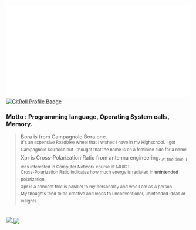 <a href="https://github.com/boraxpr">
  <img src="header.svg" alt="Click to see the source">
 </a>
<a href="https://gitroll.io/profile/uCjKzuhMhDJSnssq6W5sWkJFPMsz1" target="_blank"><img src="https://gitroll.io/api/badges/profiles/v1/uCjKzuhMhDJSnssq6W5sWkJFPMsz1" alt="GitRoll Profile Badge"/></a>
 
 ### Motto : Programming language, Operating System calls, Memory.
> Bora is from Campagnolo Bora one.
<br><sup> It's an expensive Roadbike wheel that I wished I have in my Highschool. I got Campagnolo Scirocco but I thought that the name is on a feminine side for a name</sup><br>
Xpr is Cross-Polarization Ratio from antenna engineering. <sub>At the time, I was interested in Computer Network course at MUICT.</sub><br>
<sup>Cross-Polarization Ratio indicates how much energy is radiated in **unintended** polarization.</sup><br>
<sup>Xpr is a concept that is parallel to my personality and who I am as a person. <br>My thoughts tend to be creative and leads to unconventional, unintended ideas or insights.</sup>

 <br>
<a href="https://github.com/boraxpr">
  <img align="top" src="https://github-readme-stats-m5lmz0gqb-boraxpr.vercel.app/api?username=boraxpr&show_icons=true&theme=tokyonight&include_all_commits=true&rank_icon=percentile" />
</a>
<a href="https://github.com/boraxpr">
  <img align="center" src="https://github-readme-stats-m5lmz0gqb-boraxpr.vercel.app/api/top-langs/?username=boraxpr&theme=gruvbox&langs_count=5&layout=donut&hide=typescript,QML,c%2B%2B,CMake,PowerShell,Makefile,Ruby&exclude_repo=BlackDesertTools,SeniorLibraryWebTest&&size_weight=0.5&count_weight=0.5" />
</a>

<br>
<!---
brightest 
d5ffbc
8affbc
8affbc
25ddbc
25b9bc
darkest

639bff
005cff
-->
